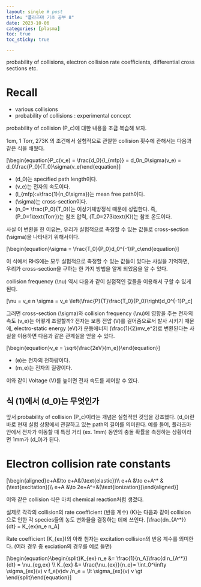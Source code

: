 ```yaml
---
layout: single # post
title: "플라즈마 기초 공부 8"
date: 2023-10-06
categories: [plasma]
toc: true
toc_sticky: true

---
```


probability of collisions, electron collision rate coefficients, differential cross sections etc.

# Recall

- various collisions
- probability of collisions : experimental concept
  
probability of collision \(P_c\)에 대한 내용을 조금 복습해 보자. 

1cm, 1 Torr, 273K 의 조건에서 실험적으로 관찰한 collision 횟수에 관해서는 다음과 같은 식을 배웠다. 

\[\begin{equation}P_c(v_e) = \frac{d_0}{l_{mfp}} = d_0n_0\sigma(v_e) = d_0\frac{P_0}{T_0}\sigma(v_e)\end{equation}\]

- \(d_0\)는 specified path length이다.
- \(v_e\)는 전자의 속도이다.
- \(l_{mfp}:=\frac{1}{n_0\sigma}\)는 mean free path이다.
- \(\sigma\)는 cross-section이다.
- \(n_0= \frac{P_0}{T_0}\)는 이상기체방정식 때문에 성립한다. 즉, \(P_0=1\text{Torr}\)는 참조 압력, \(T_0=273\text{K}\)는 참조 온도이다.

사실 이 변환을 한 이유는, 우리가 실험적으로 측정할 수 있는 값들로 cross-section \(\sigma\)을 나타내기 위해서이다. 

\[\begin{equation}\sigma = \frac{T_0}{P_0}d_0^{-1}P_c\end{equation}\]

이 식에서 RHS에는 모두 실험적으로 측정할 수 있는 값들이 있다는 사실을 기억하면, 우리가 cross-section을 구하는 한 가지 방법을 알게 되었음을 알 수 있다. 

collision frequency \(\nu\) 역시 다음과 같이 실점적인 값들을 이용해서 구할 수 있게 된다. 

\[\nu = v_e n \sigma = v_e \left(\frac{P}{T}\frac{T_0}{P_0}\right)d_0^{-1}P_c\]

그러면 cross-section \(\sigma\)와 collision frequency \(\nu\)에 영향을 주는 전자의 속도 \(v_e\)는 어떻게 조절할까? 전자는 보통 전압 \(V\)를 걸어줌으로서 발사 시키기 때문에, electro-static energy \(eV\)가 운동에너지 \(\frac{1}{2}mv_e^2\)로 변환된다는 사실을 이용하면 다음과 같은 관계실을 얻을 수 있다. 

\[\begin{equation}v_e = \sqrt{\frac{2eV}{m_e}}\end{equation}\]

- \(e\)는 전자의 전하량이다.
- \(m_e\)는 전자의 질량이다.

이와 같이 Voltage \(V\)를 높이면 전자 속도를 제어할 수 있다. 

## 식 $(1)$에서 \(d_0\)는 무엇인가

앞서 probability of collision \(P_c\)이라는 개념은 실험적인 것임을 강조했다. 
\(d_0\)란 바로 현재 실험 상황에서 관찰하고 있는 path의 길이를 의미한다. 
예를 들어, 플라즈마 안에서 전자가 이동할 때 특정 거리 $($ex. 1mm$)$ 동안의 충돌 확률을 측정하는 상황이라면 1mm가 \(d_0\)가 된다. 

# Electron collision rate constants

\[\begin{aligned}e+A&\to e+A&(\text{elastic})\\\\ e+A &\to e+A^* &(\text{excitation})\\\\ e+A &\to 2e+A^+&(\text{ionization})\end{aligned}\]

이와 같은 collision 식은 마치 chemical reaction처럼 생겼다. 

실제로 각각의 collision의 rate coefficient $($반응 계수$)$ \(K\)는 다음과 같이 collision으로 인한 각 species들의 농도 변화율을 결정하는 데에 쓰인다. 
\[\frac{dn_{A^*}}{dt} = K_{ex}n_e n_A\]

Rate coefficient \(K_{ex}\)의 아래 첨자는 excitation collision의 반응 계수를 의미한다. $($여러 경우 중 exciation의 경우를 예로 들면$)$ 

\[\begin{equation}\begin{split}K_{ex} n_e &= \frac{1}{n_A}\frac{d n_{A^*}}{dt} = \nu_{eg,ex} \\\\ K_{ex} &= \frac{\nu_{ex}}{n_e}= \int_0^\infty \sigma_{ex}(v) v f_e(v)dv /n_e = \lt \sigma_{ex}(v) v \gt \end{split}\end{equation}\]